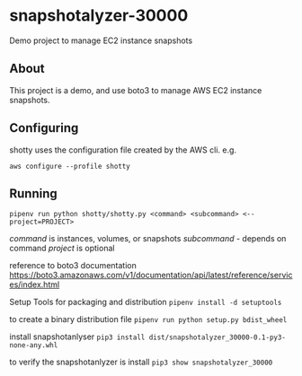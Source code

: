 # snapshotalyzer-30000

Demo project to manage EC2 instance snapshots

## About

This project is a demo, and use boto3 to manage AWS EC2 instance snapshots.

## Configuring

shotty uses the configuration file created by the AWS cli. e.g.

`aws configure --profile shotty`

## Running

`pipenv run python shotty/shotty.py <command> <subcommand> <--project=PROJECT>`

*command* is instances, volumes, or snapshots
*subcommand* - depends on command
*project* is optional


reference to boto3 documentation
https://boto3.amazonaws.com/v1/documentation/api/latest/reference/services/index.html


Setup Tools for packaging and distribution
`pipenv install -d setuptools`

to create a binary distribution file
`pipenv run python setup.py bdist_wheel`

install snapshotanlyser
`pip3 install dist/snapshotalyzer_30000-0.1-py3-none-any.whl`

to verify the snapshotanlyzer is install
`pip3 show snapshotalyzer_30000`



